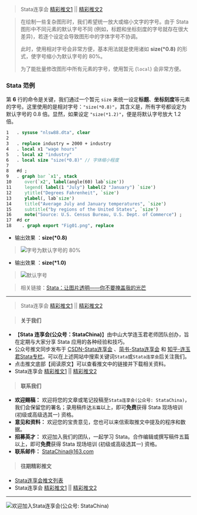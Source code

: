 > Stata连享会 [精彩推文1](https://gitee.com/arlionn/stata_training/blob/master/README.md)  || [精彩推文2](https://github.com/arlionn/stata/blob/master/README.md)

> 在绘制一些复杂图形时，我们希望统一放大或缩小文字的字号。由于 Stata 图形中不同元素的默认字号不同 (例如，标题和坐标刻度的字号就存在很大差异)，若逐个设定会导致图形中的字体字号不协调。
>
>此时，使用相对字号会非常方便，基本用法就是使用诸如 **size(\*0.8)** 的形式，使字号缩小为默认字号的 80%。
> 
> 为了能批量修改图形中所有元素的字号，使用暂元 (`local`) 会非常方便。

### Stata 范例
第 **6** 行的命令是关键，我们通过一个暂元 `size` 来统一设定**标题**、**坐标刻度**等元素的字号。这里使用的是相对字号：`"size(*0.8)"`，其含义是，所有字号都设定为默认字号的 0.8 倍。显然，如果设定 `"size(*1.2)"`，便是将默认字号放大 1.2 倍。
```stata
1	. sysuse "nlsw88.dta", clear
2	
3	. replace industry = 2000 + industry
4	. local x1 "wage hours"
5	. local x2 "industry"
6	. local size "size(*0.8)" // 字体缩小程度
7	
8	#d ;
9	. graph bar `x1', stack 
10	   over(`x2', label(angle(60) lab`size')) 
11	   legend( label(1 "July") label(2 "January") `size')
12	   ytitle("Degrees Fahrenheit", `size')
13	   ylabel(, lab`size')
14	   title("Average July and January temperatures", `size')
15	   subtitle("by regions of the United States", `size')
16	   note("Source: U.S. Census Bureau, U.S. Dept. of Commerce") ;
17	#d cr
18    . graph export "Fig01.png", replace 
```
- 输出效果 ：**size(\*0.8)**
> ![字号为默认字号的 80%](https://upload-images.jianshu.io/upload_images/7692714-7829be3fa2a514b8.png?imageMogr2/auto-orient/strip%7CimageView2/2/w/1240)

- 输出效果 ：**size(\*1.0)**
>![默认字号](https://upload-images.jianshu.io/upload_images/7692714-06c52ab47913a7d3.png?imageMogr2/auto-orient/strip%7CimageView2/2/w/1240)

> 相关链接：[Stata：让图片透明——你不要掩盖我的光芒](https://www.jianshu.com/p/e061f73c2a4f)

---
> Stata连享会 [精彩推文1](https://gitee.com/arlionn/stata_training/blob/master/README.md)  || [精彩推文2](https://github.com/arlionn/stata/blob/master/README.md)


>#### 关于我们

- 【**Stata 连享会(公众号：StataChina)**】由中山大学连玉君老师团队创办，旨在定期与大家分享 Stata 应用的各种经验和技巧。
- 公众号推文同步发布于 [CSDN-Stata连享会](https://blog.csdn.net/arlionn) 、[简书-Stata连享会](http://www.jianshu.com/u/69a30474ef33) 和 [知乎-连玉君Stata专栏](https://www.zhihu.com/people/arlionn)。可以在上述网站中搜索关键词`Stata`或`Stata连享会`后关注我们。
- 点击推文底部【阅读原文】可以查看推文中的链接并下载相关资料。
- Stata连享会 [精彩推文1](https://gitee.com/arlionn/stata_training/blob/master/README.md)  || [精彩推文2](https://github.com/arlionn/stata/blob/master/README.md)

>#### 联系我们

- **欢迎赐稿：** 欢迎将您的文章或笔记投稿至`Stata连享会(公众号: StataChina)`，我们会保留您的署名；录用稿件达`五篇`以上，即可**免费**获得 Stata 现场培训 (初级或高级选其一) 资格。
- **意见和资料：** 欢迎您的宝贵意见，您也可以来信索取推文中提及的程序和数据。
- **招募英才：** 欢迎加入我们的团队，一起学习 Stata。合作编辑或撰写稿件五篇以上，即可**免费**获得 Stata 现场培训 (初级或高级选其一) 资格。
- **联系邮件：** StataChina@163.com

>#### 往期精彩推文
- [Stata连享会推文列表](https://www.jianshu.com/p/de82fdc2c18a)
- Stata连享会 [精彩推文1](https://gitee.com/arlionn/stata_training/blob/master/README.md)  || [精彩推文2](https://github.com/arlionn/stata/blob/master/README.md)


---
![欢迎加入Stata连享会(公众号: StataChina)](http://upload-images.jianshu.io/upload_images/7692714-882df304c100d8ab.jpg?imageMogr2/auto-orient/strip%7CimageView2/2/w/1240 "扫码关注 Stata 连享会")




